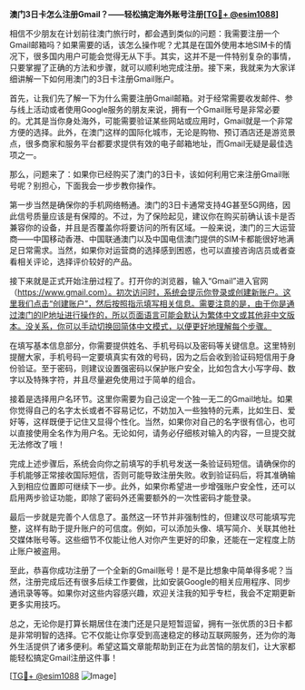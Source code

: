 **澳门3日卡怎么注册Gmail？——轻松搞定海外账号注册[[TG💪+ @esim1088](https://t.me/s/esim1088)]**

相信不少朋友在计划前往澳门旅行时，都会遇到类似的问题：我需要注册一个Gmail邮箱吗？如果需要的话，该怎么操作呢？尤其是在国外使用本地SIM卡的情况下，很多国内用户可能会觉得无从下手。其实，这并不是一件特别复杂的事情，只要掌握了正确的方法和步骤，就可以顺利地完成注册。接下来，我就来为大家详细讲解一下如何用澳门的3日卡注册Gmail账户。

首先，让我们先了解一下为什么需要注册Gmail邮箱。对于经常需要收发邮件、参与线上活动或者使用Google服务的朋友来说，拥有一个Gmail账号是非常必要的。尤其是当你身处海外，可能需要验证某些网站或应用时，Gmail就是一个非常方便的选择。此外，在澳门这样的国际化城市，无论是购物、预订酒店还是游览景点，很多商家和服务平台都要求提供有效的电子邮箱地址，而Gmail无疑是最佳选项之一。

那么，问题来了：如果你已经购买了澳门的3日卡，该如何利用它来注册Gmail账号呢？别担心，下面我会一步步教你操作。

第一步当然是确保你的手机网络畅通。澳门的3日卡通常支持4G甚至5G网络，因此信号质量应该是有保障的。不过，为了保险起见，建议你在购买前确认该卡是否兼容你的设备，并且是否覆盖你将要访问的所有区域。一般来说，澳门的三大运营商——中国移动香港、中国联通澳门以及中国电信澳门提供的SIM卡都能很好地满足日常需求。当然，如果你对运营商的选择感到困惑，也可以直接咨询店员或者查看相关评论，选择评价较好的产品。

接下来就是正式开始注册过程了。打开你的浏览器，输入“Gmail”进入官网（https://www.gmail.com）。初次访问时，系统会提示你登录或创建新账户。这里我们点击“创建账户”，然后按照指示填写相关信息。需要注意的是，由于你是通过澳门的IP地址进行操作的，所以页面语言可能会默认为繁体中文或其他非中文版本。没关系，你可以手动切换回简体中文模式，以便更好地理解每个步骤。

在填写基本信息部分，你需要提供姓名、手机号码以及密码等关键信息。这里特别提醒大家，手机号码一定要填真实有效的号码，因为之后会收到验证码短信用于身份验证。至于密码，则建议设置强密码以保护账户安全，比如包含大小写字母、数字以及特殊字符，并且尽量避免使用过于简单的组合。

接着是选择用户名环节。这里你需要为自己设定一个独一无二的Gmail地址。如果你觉得自己的名字太长或者不容易记忆，不妨加入一些独特的元素，比如生日、爱好等，这样既便于记住又显得个性化。当然，如果你对自己的名字很有信心，也可以直接使用全名作为用户名。无论如何，请务必仔细核对输入的内容，一旦提交就无法修改了哦！

完成上述步骤后，系统会向你之前填写的手机号发送一条验证码短信。请确保你的手机能够正常接收国际短信，否则可能导致注册失败。收到验证码后，将其准确输入到相应位置即可继续下一步。此外，如果你希望进一步增强账户安全性，还可以启用两步验证功能，即除了密码外还需要额外的一次性密码才能登录。

最后一步就是完善个人信息了。虽然这一环节并非强制性的，但建议尽可能填写完整，这样有助于提升账户的可信度。例如，可以添加头像、填写简介、关联其他社交媒体账号等。这些细节不仅能让他人对你产生更好的印象，还能在一定程度上防止账户被盗用。

至此，恭喜你成功注册了一个全新的Gmail账号！是不是比想象中简单得多呢？当然，注册完成后还有很多后续工作要做，比如安装Google的相关应用程序、同步通讯录等等。如果你对这些内容感兴趣，欢迎关注我的知乎专栏，我会不定期更新更多实用技巧。

总之，无论你是打算长期居住在澳门还是只是短暂逗留，拥有一张优质的3日卡都是非常明智的选择。它不仅能让你享受到高速稳定的移动互联网服务，还为你的海外生活提供了诸多便利。希望这篇文章能帮助到正在为此苦恼的朋友们，让大家都能轻松搞定Gmail注册这件事！

[[TG💪+ @esim1088](https://t.me/s/esim1088) ![Image](https://i.postimg.cc/4NQfJmqS/Snipaste-2025-05-13-00-14-12.png)]